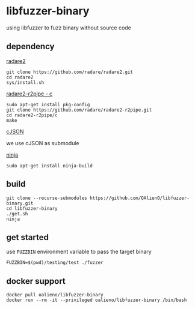 # libfuzzer-binary

using libfuzzer to fuzz binary without source code

## dependency

[radare2](https://github.com/radare/radare2)

```
git clone https://github.com/radare/radare2.git
cd radare2
sys/install.sh
```

[radare2-r2pipe - c](https://github.com/radare/radare2-r2pipe/tree/master/c)

```
sudo apt-get install pkg-config
git clone https://github.com/radare/radare2-r2pipe.git
cd radare2-r2pipe/c
make
```

[cJSON](https://github.com/DaveGamble/cJSON)

we use cJSON as submodule

[ninja](https://github.com/ninja-build/ninja/wiki/Pre-built-Ninja-packages)

```
sudo apt-get install ninja-build
```

## build

```
git clone --recurse-submodules https://github.com/OAlienO/libfuzzer-binary.git
cd libfuzzer-binary
./get.sh
ninja
```

## get started

use `FUZZBIN` environment variable to pass the target binary

```
FUZZBIN=$(pwd)/testing/test ./fuzzer
```

## docker support

```
docker pull oalieno/libfuzzer-binary
docker run --rm -it --privileged oalieno/libfuzzer-binary /bin/bash
```

